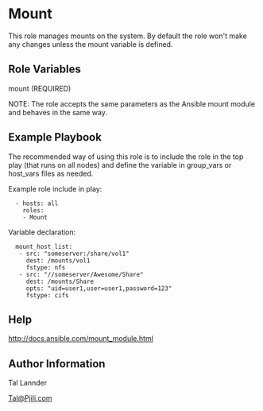 Mount
=========

This role manages mounts on the system. By default the role won't make any changes unless the mount variable is defined.


Role Variables
--------------

mount (REQUIRED)

NOTE: The role accepts the same parameters as the Ansible mount module and behaves in the same way.


Example Playbook
----------------

The recommended way of using this role is to include the role in the top play (that runs on all nodes)
and define the variable in group_vars or host_vars files as needed.


Example role include in play:

```
  - hosts: all
    roles:
    - Mount
```


Variable declaration:

```
  mount_host_list:
   - src: "someserver:/share/vol1"
     dest: /mounts/vol1
     fstype: nfs
   - src: "//someserver/Awesome/Share"
     dest: /mounts/Share
     opts: "uid=user1,user=user1,password=123"
     fstype: cifs
```


Help
----

http://docs.ansible.com/mount_module.html


Author Information
------------------

Tal Lannder

Tal@Pjili.com
